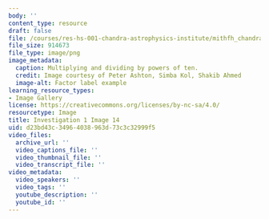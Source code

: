 ```yaml
---
body: ''
content_type: resource
draft: false
file: /courses/res-hs-001-chandra-astrophysics-institute/mithfh_chandra_inv1_fac_ex2.jpg
file_size: 914673
file_type: image/png
image_metadata:
  caption: Multiplying and dividing by powers of ten.
  credit: Image courtesy of Peter Ashton, Simba Kol, Shakib Ahmed
  image-alt: Factor label example
learning_resource_types:
- Image Gallery
license: https://creativecommons.org/licenses/by-nc-sa/4.0/
resourcetype: Image
title: Investigation 1 Image 14
uid: d23bd43c-3496-4038-963d-73c3c32999f5
video_files:
  archive_url: ''
  video_captions_file: ''
  video_thumbnail_file: ''
  video_transcript_file: ''
video_metadata:
  video_speakers: ''
  video_tags: ''
  youtube_description: ''
  youtube_id: ''
---
```

